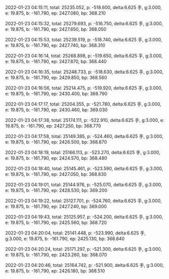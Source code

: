 2022-01-23 04:15:11, total: 25235.052, p: -518.600, delta:6.625 手, g:3.000, e: 19.875, b: -161.790, ep: 2427.080, bp: 368.210

2022-01-23 04:15:32, total: 25279.693, p: -516.750, delta:6.625 手, g:3.000, e: 19.875, b: -161.790, ep: 2427.650, bp: 368.050

2022-01-23 04:15:53, total: 25239.519, p: -518.740, delta:6.625 手, g:3.000, e: 19.875, b: -161.790, ep: 2427.740, bp: 368.310

2022-01-23 04:16:14, total: 25268.898, p: -519.650, delta:6.625 手, g:3.000, e: 19.875, b: -161.790, ep: 2427.870, bp: 368.440

2022-01-23 04:16:35, total: 25248.733, p: -518.630, delta:6.625 手, g:3.000, e: 19.875, b: -161.790, ep: 2429.850, bp: 368.560

2022-01-23 04:16:56, total: 25214.475, p: -519.920, delta:6.625 手, g:3.000, e: 19.875, b: -161.790, ep: 2430.400, bp: 368.790

2022-01-23 04:17:17, total: 25204.355, p: -521.780, delta:6.625 手, g:3.000, e: 19.875, b: -161.790, ep: 2430.460, bp: 369.030

2022-01-23 04:17:38, total: 25174.111, p: -522.910, delta:6.625 手, g:3.000, e: 19.875, b: -161.790, ep: 2427.250, bp: 368.770

2022-01-23 04:17:58, total: 25149.385, p: -524.460, delta:6.625 手, g:3.000, e: 19.875, b: -161.790, ep: 2426.500, bp: 368.870

2022-01-23 04:18:19, total: 25166.113, p: -523.270, delta:6.625 手, g:3.000, e: 19.875, b: -161.790, ep: 2424.570, bp: 368.480

2022-01-23 04:18:40, total: 25145.461, p: -523.590, delta:6.625 手, g:3.000, e: 19.875, b: -161.790, ep: 2427.050, bp: 368.830

2022-01-23 04:19:01, total: 25144.976, p: -525.070, delta:6.625 手, g:3.000, e: 19.875, b: -161.790, ep: 2428.530, bp: 369.200

2022-01-23 04:19:22, total: 25127.701, p: -524.760, delta:6.625 手, g:3.000, e: 19.875, b: -161.790, ep: 2427.240, bp: 369.000

2022-01-23 04:19:43, total: 25125.957, p: -524.200, delta:6.625 手, g:3.000, e: 19.875, b: -161.790, ep: 2425.560, bp: 368.720

2022-01-23 04:20:04, total: 25141.448, p: -523.990, delta:6.625 手, g:3.000, e: 19.875, b: -161.790, ep: 2425.130, bp: 368.640

2022-01-23 04:20:24, total: 25171.297, p: -521.300, delta:6.625 手, g:3.000, e: 19.875, b: -161.790, ep: 2423.260, bp: 368.070

2022-01-23 04:20:46, total: 25164.742, p: -521.900, delta:6.625 手, g:3.000, e: 19.875, b: -161.790, ep: 2426.180, bp: 368.510